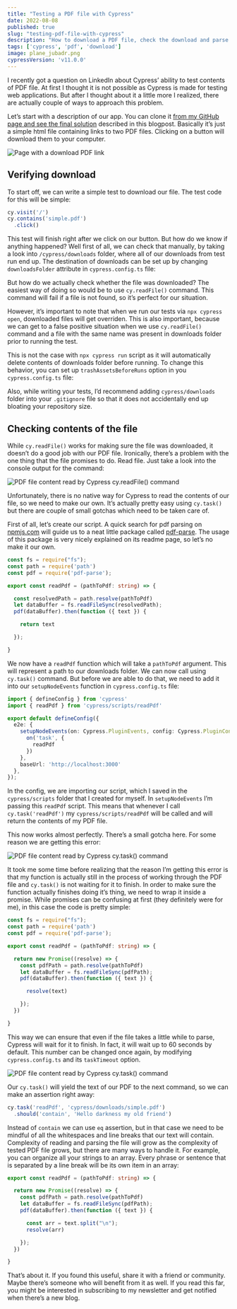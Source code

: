 ```yaml
---
title: "Testing a PDF file with Cypress"
date: 2022-08-08
published: true
slug: "testing-pdf-file-with-cypress"
description: "How to download a PDF file, check the download and parse out the content of the file for further testing"
tags: ['cypress', 'pdf', 'download']
image: plane_jubadr.png
cypressVersion: 'v11.0.0'
---
```

I recently got a question on LinkedIn about Cypress’ ability to test contents of PDF file. At first I thought it is not possible as Cypress is made for testing web applications. But after I thought about it a little more I realized, there are actually couple of ways to approach this problem.

Let’s start with a description of our app. You can clone it [from my GitHub page and see the final solution](https://github.com/filiphric/testing-pdf-with-cypress) described in this blogpost. Basically it’s just a simple html file containing links to two PDF files. Clicking on a button will download them to your computer.

![Page with a download PDF link](download-pdf.png)

## Verifying download
To start off, we can write a simple test to download our file. The test code for this will be simple:
```ts
cy.visit('/')
cy.contains('simple.pdf')
  .click()
```
This test will finish right after we click on our button. But how do we know if anything happened? Well first of all, we can check that manually, by taking a look into `/cypress/downloads` folder, where all of our downloads from test run end up. The destination of downloads can be set up by changing `downloadsFolder` attribute in `cypress.config.ts` file:

But how do we actually check whether the file was downloaded? The easiest way of doing so would be to use `cy.readFile()` command. This command will fail if a file is not found, so it’s perfect for our situation.

However, it’s important to note that when we run our tests via `npx cypress open`, downloaded files will get overriden. This is also important, because we can get to a false positive situation when we use `cy.readFile()` command and a file with the same name was present in downloads folder prior to running the test.

This is not the case with `npx cypress run` script as it will automatically delete contents of downloads folder before running. To change this behavior, you can set up `trashAssetsBeforeRuns` option in you `cypress.config.ts` file:

Also, while writing your tests, I’d recommend adding `cypress/downloads` folder into your `.gitignore` file so that it does not accidentally end up bloating your repository size.

## Checking contents of the file
While `cy.readFile()` works for making sure the file was downloaded, it doesn’t do a good job with our PDF file. Ironically, there’s a problem with the one thing that the file promises to do. Read file. Just take a look into the console output for the command:

![PDF file content read by Cypress cy.readFile() command](pdf-content.png)

Unfortunately, there is no native way for Cypress to read the contents of our file, so we need to make our own. It’s actually pretty easy using `cy.task()` but there are couple of small gotchas which need to be taken care of.

First of all, let’s create our script. A quick search for pdf parsing on [npmjs.com](http://npmjs.com/) will guide us to a neat little package called [pdf-parse](https://www.npmjs.com/package/pdf-parse). The usage of this package is very nicely explained on its readme page, so let’s no make it our own.

```ts
const fs = require("fs");
const path = require('path')
const pdf = require('pdf-parse');

export const readPdf = (pathToPdf: string) => {

  const resolvedPath = path.resolve(pathToPdf)
  let dataBuffer = fs.readFileSync(resolvedPath);
  pdf(dataBuffer).then(function ({ text }) {

    return text

  });

}
```
We now have a `readPdf` function which will take a `pathToPdf` argument. This will represent a path to our downloads folder. We can now call using `cy.task()` command. But before we are able to do that, we need to add it into our `setupNodeEvents` function in `cypress.config.ts` file:

```ts {2,7-9} [cypress.config.ts]
import { defineConfig } from 'cypress'
import { readPdf } from 'cypress/scripts/readPdf'

export default defineConfig({
  e2e: {
    setupNodeEvents(on: Cypress.PluginEvents, config: Cypress.PluginConfigOptions) {
      on('task', {
        readPdf
      })
    },
    baseUrl: 'http://localhost:3000'
  },
});
```

In the config, we are importing our script, which I saved in the `cypress/scripts` folder that I created for myself. In `setupNodeEvents` I’m passing this `readPdf` script. This means that whenever I call `cy.task('readPdf')` my `cypress/scripts/readPdf` will be called and will return the contents of my PDF file.

This now works almost perfectly. There’s a small gotcha here. For some reason we are getting this error:

![PDF file content read by Cypress cy.task() command](pdf-task-fail.png)

It took me some time before realizing that the reason I’m getting this error is that my function is actually still in the process of working through the PDF file and `cy.task()` is not waiting for it to finish. In order to make sure the function actually finishes doing it’s thing, we need to wrap it inside a promise. While promises can be confusing at first (they definitely were for me), in this case the code is pretty simple:

```ts {7,12,15} [cypress/scripts/readPdf.ts]
const fs = require("fs");
const path = require('path')
const pdf = require('pdf-parse');

export const readPdf = (pathToPdf: string) => {

  return new Promise((resolve) => {
    const pdfPath = path.resolve(pathToPdf)
    let dataBuffer = fs.readFileSync(pdfPath);
    pdf(dataBuffer).then(function ({ text }) {

      resolve(text)

    });
  })

}
```

This way we can ensure that even if the file takes a little while to parse, Cypress will wait for it to finish. In fact, it will wait up to 60 seconds by default. This number can be changed once again, by modifying `cypress.config.ts` and its `taskTimeout` option.

![PDF file content read by Cypress cy.task() command](pdf-task.png)

Our `cy.task()` will yield the text of our PDF to the next command, so we can make an assertion right away:

```ts
cy.task('readPdf', 'cypress/downloads/simple.pdf')
  .should('contain', 'Hello darkness my old friend')
```

Instead of `contain` we can use `eq` assertion, but in that case we need to be mindful of all the whitespaces and line breaks that our text will contain. Complexity of reading and parsing the file will grow as the complexity of tested PDF file grows, but there are many ways to handle it. For example, you can organize all your strings to an array. Every phrase or sentence that is separated by a line break will be its own item in an array:

```ts {8} [cypress/scripts/readPdf.ts]
export const readPdf = (pathToPdf: string) => {

  return new Promise((resolve) => {
    const pdfPath = path.resolve(pathToPdf)
    let dataBuffer = fs.readFileSync(pdfPath);
    pdf(dataBuffer).then(function ({ text }) {

      const arr = text.split("\n");
      resolve(arr)

    });
  })

}
```

That’s about it. If you found this useful, share it with a friend or community. Maybe there’s someone who will benefit from it as well. If you read this far, you might be interested in subscribing to my newsletter and get notified when there’s a new blog.
